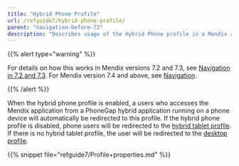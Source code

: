 ```yaml
---
title: "Hybrid Phone Profile"
url: /refguide7/hybrid-phone-profile/
parent: "navigation-before-72"
description: "Describes usage of the Hybrid Phone profile in a Mendix app for Mendix versions 7.0 and 7.1."
---
```


{{% alert type="warning" %}}

For details on how this works in Mendix versions 7.2 and 7.3, see [Navigation in 7.2 and 7.3](/refguide7/navigation-in-72-and-73/). For Mendix version 7.4 and above, see [Navigation](/refguide7/navigation/).

{{% /alert %}}

When the hybrid phone profile is enabled, a users who accesses the Mendix application from a PhoneGap hybrid application running on a phone device will automatically be redirected to this profile. If the hybrid phone profile is disabled, phone users will be redirected to the [hybrid tablet profile](/refguide7/hybrid-tablet-profile/). If there is no hybrid tablet profile, the user will be redirected to the [desktop profile](/refguide7/desktop-profile/).

{{% snippet file="refguide7/Profile+properties.md" %}}
